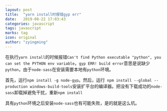 ```yaml
---
layout: post
title:  "yarn install时报错gyp err"
date:   2019-08-22 17:03:43
categories: javascript
tags: javascript
marks: tag
icon: original
author: "zyingming"
---
```

在执行`yarn install`的时候报错`Can't find Python executable "python", you can set the PYTHON env variable`，`gyp ERR! build error`意思是说缺少`python`，由于`node-sass`在安装需要本地有`python`环境。

首先，运行`npm install -g node-gyp`。然后，运行` npm install --global --production windows-build-tools`安装扩平台的编译器。把没有下载成功的`node-sass`卸载掉避免干扰，重新`npm install`

具有`python`环境之后安装`node-sass`也有可能失败，是的就是这么坑。